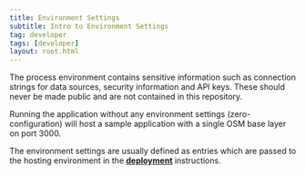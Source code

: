 ```yaml
---
title: Environment Settings
subtitle: Intro to Environment Settings
tag: developer
tags: [developer]
layout: root.html
---
```


The process environment contains sensitive information such as connection strings for data sources, security information and API keys. These should never be made public and are not contained in this repository.

Running the application without any environment settings \(zero-configuration\) will host a sample application with a single OSM base layer on port 3000.

The environment settings are usually defined as entries which are passed to the hosting environment in the [**deployment**](../../deployment/deployment/) instructions.